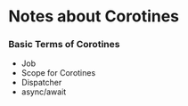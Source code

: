 # Notes about Corotines

### Basic Terms of Corotines

- Job
- Scope for Corotines
- Dispatcher
- async/await
